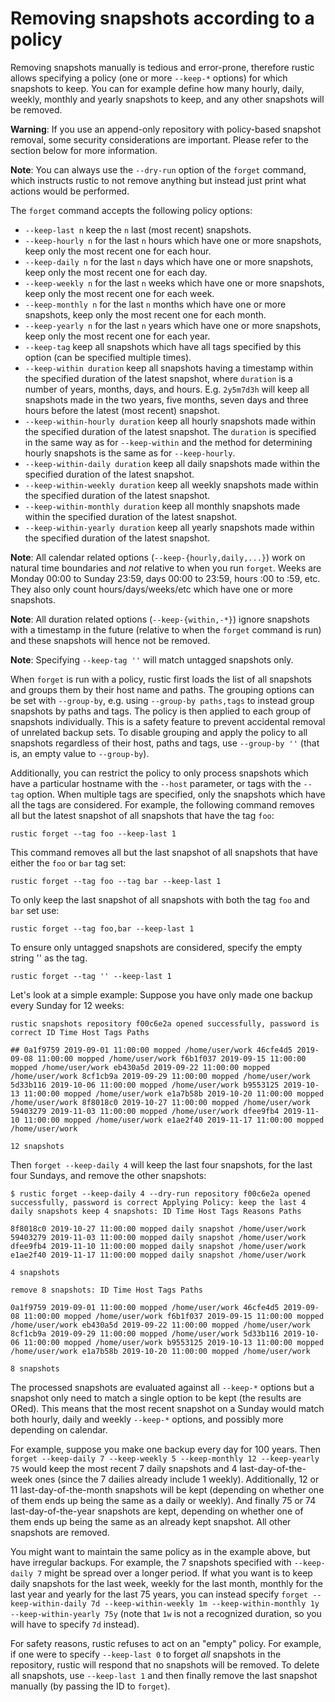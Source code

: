 # Removing snapshots according to a policy

Removing snapshots manually is tedious and error-prone, therefore rustic allows
specifying a policy (one or more `--keep-*` options) for which snapshots to
keep. You can for example define how many hourly, daily, weekly, monthly and
yearly snapshots to keep, and any other snapshots will be removed.

**Warning**: If you use an append-only repository with policy-based snapshot
removal, some security considerations are important. Please refer to the section
below for more information.

**Note**: You can always use the `--dry-run` option of the `forget` command,
which instructs rustic to not remove anything but instead just print what
actions would be performed.

The `forget` command accepts the following policy options:

- `--keep-last n` keep the `n` last (most recent) snapshots.
- `--keep-hourly n` for the last `n` hours which have one or more snapshots,
  keep only the most recent one for each hour.
- `--keep-daily n` for the last `n` days which have one or more snapshots, keep
  only the most recent one for each day.
- `--keep-weekly n` for the last `n` weeks which have one or more snapshots,
  keep only the most recent one for each week.
- `--keep-monthly n` for the last `n` months which have one or more snapshots,
  keep only the most recent one for each month.
- `--keep-yearly n` for the last `n` years which have one or more snapshots,
  keep only the most recent one for each year.
- `--keep-tag` keep all snapshots which have all tags specified by this option
  (can be specified multiple times).
- `--keep-within duration` keep all snapshots having a timestamp within the
  specified duration of the latest snapshot, where `duration` is a number of
  years, months, days, and hours. E.g. `2y5m7d3h` will keep all snapshots made
  in the two years, five months, seven days and three hours before the latest
  (most recent) snapshot.
- `--keep-within-hourly duration` keep all hourly snapshots made within the
  specified duration of the latest snapshot. The `duration` is specified in the
  same way as for `--keep-within` and the method for determining hourly
  snapshots is the same as for `--keep-hourly`.
- `--keep-within-daily duration` keep all daily snapshots made within the
  specified duration of the latest snapshot.
- `--keep-within-weekly duration` keep all weekly snapshots made within the
  specified duration of the latest snapshot.
- `--keep-within-monthly duration` keep all monthly snapshots made within the
  specified duration of the latest snapshot.
- `--keep-within-yearly duration` keep all yearly snapshots made within the
  specified duration of the latest snapshot.

**Note**: All calendar related options (`--keep-{hourly,daily,...}`) work on
natural time boundaries and *not* relative to when you run `forget`. Weeks are
Monday 00:00 to Sunday 23:59, days 00:00 to 23:59, hours :00 to :59, etc. They
also only count hours/days/weeks/etc which have one or more snapshots.

**Note**: All duration related options (`--keep-{within,-*}`) ignore snapshots
with a timestamp in the future (relative to when the `forget` command is run)
and these snapshots will hence not be removed.

**Note**: Specifying `--keep-tag ''` will match untagged snapshots only.

When `forget` is run with a policy, rustic first loads the list of all snapshots
and groups them by their host name and paths. The grouping options can be set
with `--group-by`, e.g. using `--group-by paths,tags` to instead group snapshots
by paths and tags. The policy is then applied to each group of snapshots
individually. This is a safety feature to prevent accidental removal of
unrelated backup sets. To disable grouping and apply the policy to all snapshots
regardless of their host, paths and tags, use `--group-by ''` (that is, an empty
value to `--group-by`).

Additionally, you can restrict the policy to only process snapshots which have a
particular hostname with the `--host` parameter, or tags with the `--tag`
option. When multiple tags are specified, only the snapshots which have all the
tags are considered. For example, the following command removes all but the
latest snapshot of all snapshots that have the tag `foo`:

```console
rustic forget --tag foo --keep-last 1
```

This command removes all but the last snapshot of all snapshots that have either
the `foo` or `bar` tag set:

```console
rustic forget --tag foo --tag bar --keep-last 1
```

To only keep the last snapshot of all snapshots with both the tag `foo` and
`bar` set use:

```console
rustic forget --tag foo,bar --keep-last 1
```

To ensure only untagged snapshots are considered, specify the empty string '' as
the tag.

```console
rustic forget --tag '' --keep-last 1
```

Let's look at a simple example: Suppose you have only made one backup every
Sunday for 12 weeks:

```console
rustic snapshots repository f00c6e2a opened successfully, password is correct ID Time Host Tags Paths

## 0a1f9759 2019-09-01 11:00:00 mopped /home/user/work 46cfe4d5 2019-09-08 11:00:00 mopped /home/user/work f6b1f037 2019-09-15 11:00:00 mopped /home/user/work eb430a5d 2019-09-22 11:00:00 mopped /home/user/work 8cf1cb9a 2019-09-29 11:00:00 mopped /home/user/work 5d33b116 2019-10-06 11:00:00 mopped /home/user/work b9553125 2019-10-13 11:00:00 mopped /home/user/work e1a7b58b 2019-10-20 11:00:00 mopped /home/user/work 8f8018c0 2019-10-27 11:00:00 mopped /home/user/work 59403279 2019-11-03 11:00:00 mopped /home/user/work dfee9fb4 2019-11-10 11:00:00 mopped /home/user/work e1ae2f40 2019-11-17 11:00:00 mopped /home/user/work

12 snapshots
```

Then `forget --keep-daily 4` will keep the last four snapshots, for the last
four Sundays, and remove the other snapshots:

```console
$ rustic forget --keep-daily 4 --dry-run repository f00c6e2a opened successfully, password is correct Applying Policy: keep the last 4 daily snapshots keep 4 snapshots: ID Time Host Tags Reasons Paths

8f8018c0 2019-10-27 11:00:00 mopped daily snapshot /home/user/work 59403279 2019-11-03 11:00:00 mopped daily snapshot /home/user/work dfee9fb4 2019-11-10 11:00:00 mopped daily snapshot /home/user/work e1ae2f40 2019-11-17 11:00:00 mopped daily snapshot /home/user/work

4 snapshots

remove 8 snapshots: ID Time Host Tags Paths

0a1f9759 2019-09-01 11:00:00 mopped /home/user/work 46cfe4d5 2019-09-08 11:00:00 mopped /home/user/work f6b1f037 2019-09-15 11:00:00 mopped /home/user/work eb430a5d 2019-09-22 11:00:00 mopped /home/user/work 8cf1cb9a 2019-09-29 11:00:00 mopped /home/user/work 5d33b116 2019-10-06 11:00:00 mopped /home/user/work b9553125 2019-10-13 11:00:00 mopped /home/user/work e1a7b58b 2019-10-20 11:00:00 mopped /home/user/work

8 snapshots
```

The processed snapshots are evaluated against all `--keep-*` options but a
snapshot only need to match a single option to be kept (the results are ORed).
This means that the most recent snapshot on a Sunday would match both hourly,
daily and weekly `--keep-*` options, and possibly more depending on calendar.

For example, suppose you make one backup every day for 100 years. Then
`forget --keep-daily 7 --keep-weekly 5 --keep-monthly 12 --keep-yearly 75` would
keep the most recent 7 daily snapshots and 4 last-day-of-the-week ones (since
the 7 dailies already include 1 weekly). Additionally, 12 or 11
last-day-of-the-month snapshots will be kept (depending on whether one of them
ends up being the same as a daily or weekly). And finally 75 or 74
last-day-of-the-year snapshots are kept, depending on whether one of them ends
up being the same as an already kept snapshot. All other snapshots are removed.

You might want to maintain the same policy as in the example above, but have
irregular backups. For example, the 7 snapshots specified with `--keep-daily 7`
might be spread over a longer period. If what you want is to keep daily
snapshots for the last week, weekly for the last month, monthly for the last
year and yearly for the last 75 years, you can instead specify
`forget --keep-within-daily 7d --keep-within-weekly 1m --keep-within-monthly 1y --keep-within-yearly 75y`
(note that `1w` is not a recognized duration, so you will have to specify `7d`
instead).

For safety reasons, rustic refuses to act on an "empty" policy. For example, if
one were to specify `--keep-last 0` to forget *all* snapshots in the repository,
rustic will respond that no snapshots will be removed. To delete all snapshots,
use `--keep-last 1` and then finally remove the last snapshot manually (by
passing the ID to `forget`).
